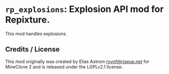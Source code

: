 # `rp_explosions`: Explosion API mod for Repixture.

This mod handles explosions.

## Credits / License

This mod originally was created by Elias Astrom <ryvnf@riseup.net> for MineClone 2
and is released under the LGPLv2.1 license.

